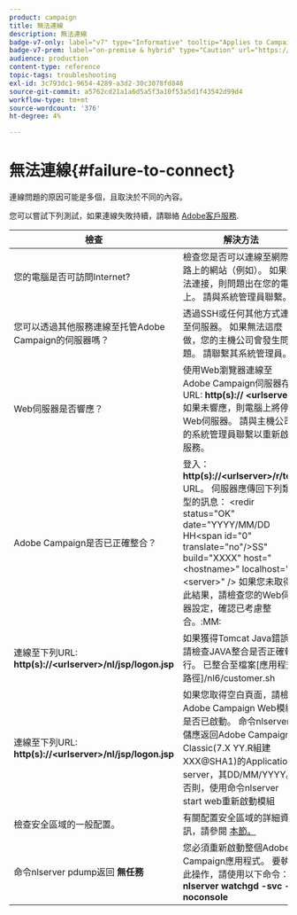 ```yaml
---
product: campaign
title: 無法連線
description: 無法連線
badge-v7-only: label="v7" type="Informative" tooltip="Applies to Campaign Classic v7 only"
badge-v7-prem: label="on-premise & hybrid" type="Caution" url="https://experienceleague.adobe.com/docs/campaign-classic/using/installing-campaign-classic/architecture-and-hosting-models/hosting-models-lp/hosting-models.html?lang=en" tooltip="Applies to on-premise and hybrid deployments only"
audience: production
content-type: reference
topic-tags: troubleshooting
exl-id: 3c793dc1-9654-4289-a3d2-30c3078fd848
source-git-commit: a5762cd21a1a6d5a5f3a10f53a5d1f43542d99d4
workflow-type: tm+mt
source-wordcount: '376'
ht-degree: 4%

---
```


# 無法連線{#failure-to-connect}



連線問題的原因可能是多個，且取決於不同的內容。

您可以嘗試下列測試，如果連線失敗持續，請聯絡 [Adobe客戶服務](https://helpx.adobe.com/tw/enterprise/admin-guide.html/enterprise/using/support-for-experience-cloud.ug.html).



<table> 
<thead> 
<tr> 
<th>檢查<br /> </th> 
<th>解決方法<br /> </th> 
</tr> 
</thead> 
<tbody> 
<tr> 
<td>您的電腦是否可訪問Internet?</td> 
<td>檢查您是否可以連線至網際網路上的網站（例如）。 如果無法連接，則問題出在您的電腦上。 請與系統管理員聯繫。</td>
</tr>
<tr> 
<td>您可以透過其他服務連線至托管Adobe Campaign的伺服器嗎？</td> 
<td>透過SSH或任何其他方式連線至伺服器。 如果無法這麼做，您的主機公司會發生問題。 請聯繫其系統管理員。</td>
</tr>
<tr> 
<td>Web伺服器是否響應？</td> 
<td>使用Web瀏覽器連線至Adobe Campaign伺服器存取URL: <b>http(s):// &lt;urlserver&gt;</b>. 如果未響應，則電腦上將停止Web伺服器。 請與主機公司的系統管理員聯繫以重新啟動服務。</td>
</tr>
<tr> 
<td>Adobe Campaign是否已正確整合？</td> 
<td>登入： <b>http(s)://&lt;urlserver&gt;/r/test</b> URL。 伺服器應傳回下列類型的訊息： &lt;redir status="OK" date="YYYY/MM/DD HH&lt;span id="0" translate="no"/&gt;SS" build="XXXX" host="&lt;hostname&gt;" localhost="&lt;server&gt;" /&gt;
如果您未取得此結果，請檢查您的Web伺服器設定，確認已考慮整合。:MM:</td>
</tr>
<tr> 
<td>連線至下列URL: <b>http(s)://&lt;urlserver&gt;/nl/jsp/logon.jsp</b></td>
<td>如果獲得Tomcat Java錯誤，請檢查JAVA整合是否正確執行。 已整合至檔案[應用程式路徑]/nl6/customer.sh</td>
</tr>
<tr> 
<td>連線至下列URL: <b>http(s)://&lt;urlserver&gt;/nl/jsp/logon.jsp</b></td>
<td>如果您取得空白頁面，請檢查Adobe Campaign Web模組是否已啟動。 命令nlserver轉儲應返回Adobe Campaign Classic(7.X YY.R組建XXX@SHA1)的Application server，其DD/MM/YYYY。 否則，使用命令nlserver start web重新啟動模組</td>
</tr>
<tr>
<td>檢查安全區域的一般配置。</td>
<td>有關配置安全區域的詳細資訊，請參閱 <a href="https://experienceleague.adobe.com/docs/campaign-classic/using/installing-campaign-classic/additional-configurations/configuring-campaign-server.html?lang=en#configuring-campaign-server"/>本節。</a></td>
</tr>
<tr>
<td>命令nlserver pdump返回 <b>無任務</b></td>
<td>您必須重新啟動整個Adobe Campaign應用程式。 要執行此操作，請使用以下命令： <b>nlserver watchgd -svc -noconsole</b></td>
</tr>
</tbody> 
</table>
